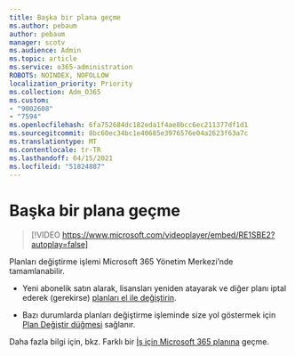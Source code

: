 ```yaml
---
title: Başka bir plana geçme
ms.author: pebaum
author: pebaum
manager: scotv
ms.audience: Admin
ms.topic: article
ms.service: o365-administration
ROBOTS: NOINDEX, NOFOLLOW
localization_priority: Priority
ms.collection: Adm_O365
ms.custom:
- "9002608"
- "7594"
ms.openlocfilehash: 6fa752684dc182eda1f4ae8bcc6ec211377df1d1
ms.sourcegitcommit: 8bc60ec34bc1e40685e3976576e04a2623f63a7c
ms.translationtype: MT
ms.contentlocale: tr-TR
ms.lasthandoff: 04/15/2021
ms.locfileid: "51824887"
---
```

# <a name="switch-to-a-different-plan"></a>Başka bir plana geçme

> [!VIDEO https://www.microsoft.com/videoplayer/embed/RE1SBE2?autoplay=false]

Planları değiştirme işlemi Microsoft 365 Yönetim Merkezi’nde tamamlanabilir.

- Yeni abonelik satın alarak, lisansları yeniden atayarak ve diğer planı iptal ederek (gerekirse) [planları el ile değiştirin](https://docs.microsoft.com/microsoft-365/commerce/subscriptions/switch-plans-manually).

- Bazı durumlarda planları değiştirme işleminde size yol göstermek için [Plan Değiştir düğmesi](https://docs.microsoft.com/microsoft-365/commerce/subscriptions/switch-to-a-different-plan#use-the-switch-plans-button) sağlanır.

Daha fazla bilgi için, bkz. Farklı bir [İş için Microsoft 365 planına](https://docs.microsoft.com/microsoft-365/commerce/subscriptions/switch-to-a-different-plan) geçme.
